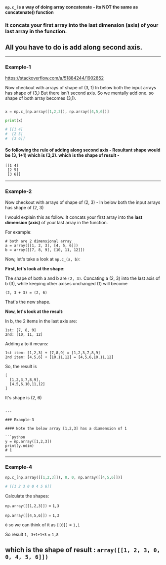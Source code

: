 #### `np.c_` is a way of doing array concatenate - its NOT the same as concatenate() function

### It concats your first array into the last dimension (axis) of your last array in the function.

## All you have to do is add along second axis.

---

### Example-1

https://stackoverflow.com/a/51884244/1902852

Now checkout with arrays of shape of (3, 1)
In below both the input arrays has shape of (3,) But there isn't second axis. So we mentally add one. so shape of both array becomes (3,1).

```python

x = np.c_[np.array([1,2,3]), np.array([4,5,6])]

print(x)

# [[1 4]
#  [2 5]
#  [3 6]]

```

#### So following the rule of adding along second axis - Resultant shape would be (3, 1+1) which is (3,2). which is the shape of result -

```
[[1 4]
 [2 5]
 [3 6]]
```

---

### Example-2

Now checkout with arrays of shape of (2, 3) - In below both the input arrays has shape of (2, 3)

I would explain this as follow. It concats your first array into the **last dimension (axis)** of your last array in the function.

For example:

    # both are 2 dimensional array
    a = array([[1, 2, 3], [4, 5, 6]])
    b = array([[7, 8, 9], [10, 11, 12]])

Now, let's take a look at `np.c_(a, b)`:

**First, let's look at the shape:**

The shape of both a and b are `(2, 3)`. Concating a (2, 3) into the last axis of b (3), while keeping other axises unchanged (1) will become

    (2, 3 + 3) = (2, 6)

That's the new shape.

**Now, let's look at the result:**

In b, the 2 items in the last axis are:

    1st: [7, 8, 9]
    2nd: [10, 11, 12]

Adding a to it means:

    1st item: [1,2,3] + [7,8,9] = [1,2,3,7,8,9]
    2nd item: [4,5,6] + [10,11,12] = [4,5,6,10,11,12]

So, the result is

    [
      [1,2,3,7,8,9],
      [4,5,6,10,11,12]
    ]

It's shape is (2, 6)

````

---

### Example-3

#### Note the below array [1,2,3] has a diamension of 1

```python
y = np.array([1,2,3])
print(y.ndim)
# 1
````

---

### Example-4

```python
np.c_[np.array([[1,2,3]]), 0, 0, np.array([[4,5,6]])]

# [[1 2 3 0 0 4 5 6]]
```

Calculate the shapes:

`np.array([[1,2,3]])` = `1,3`

`np.array([[4,5,6]])` = `1,3`

`0` so we can think of it as `[[0]]` = `1,1`

So result `1, 3+1+1+3` = `1,8`

## which is the shape of result : `array([[1, 2, 3, 0, 0, 4, 5, 6]])`
